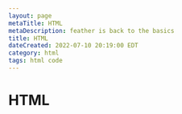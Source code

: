 ```yaml
---
layout: page
metaTitle: HTML
metaDescription: feather is back to the basics
title: HTML
dateCreated: 2022-07-10 20:19:00 EDT
category: html
tags: html code
---
```


# HTML
